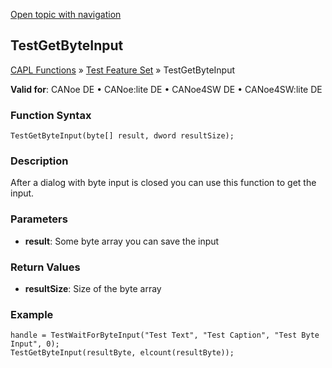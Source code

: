 [Open topic with navigation](../../../../../CANoeDEFamily.htm#Topics/CAPLFunctions/Test/Functions/CAPLfunctionTestGetByteInput.md)

## TestGetByteInput

[CAPL Functions](../../CAPLfunctions.md) » [Test Feature Set](../CAPLfunctionsTFSOverview.md) » TestGetByteInput

**Valid for**: CANoe DE • CANoe:lite DE • CANoe4SW DE • CANoe4SW:lite DE

### Function Syntax

`TestGetByteInput(byte[] result, dword resultSize);`

### Description

After a dialog with byte input is closed you can use this function to get the input.

### Parameters

- **result**: Some byte array you can save the input

### Return Values

- **resultSize**: Size of the byte array

### Example

```plaintext
handle = TestWaitForByteInput("Test Text", "Test Caption", "Test Byte Input", 0);
TestGetByteInput(resultByte, elcount(resultByte));
```
